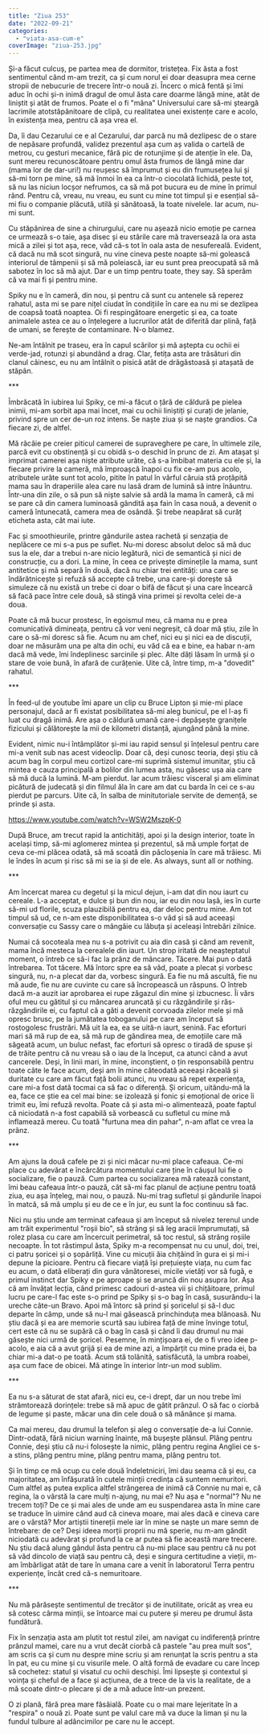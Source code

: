 ```yaml
---
title: "Ziua 253"
date: "2022-09-21"
categories: 
  - "viata-asa-cum-e"
coverImage: "ziua-253.jpg"
---
```


Și-a făcut culcuș, pe partea mea de dormitor, tristețea. Fix ăsta a fost sentimentul când m-am trezit, ca și cum norul ei doar deasupra mea cerne stropii de nebucurie de trecere într-o nouă zi. Încerc o mică fentă și îmi aduc în ochi și-n inimă dragul de omul ăsta care doarme lângă mine, atât de liniștit și atât de frumos. Poate el o fi "mâna" Universului care să-mi șteargă lacrimile atotstăpânitoare de clipă, cu realitatea unei existențe care e acolo, în existența mea, pentru că așa vrea el.

Da, îi dau Cezarului ce e al Cezarului, dar parcă nu mă dezlipesc de o stare de nepăsare profundă, validez prezentul așa cum aș valida o cartelă de metrou, cu gesturi mecanice, fără pic de rotunjime și de atenție în ele. Da, sunt mereu recunoscătoare pentru omul ăsta frumos de lângă mine dar (mama lor de dar-uri!) nu reușesc să împrumut și eu din frumusețea lui și să-mi torn pe mine, să mă înmoi în ea ca într-o ciocolată lichidă, peste tot, să nu las niciun locșor nefrumos, ca să mă pot bucura eu de mine în primul rând. Pentru că, vreau, nu vreau, eu sunt cu mine tot timpul și e esențial să-mi fiu o companie plăcută, utilă și sănătoasă, la toate nivelele. Iar acum, nu-mi sunt.

Cu stăpânirea de sine a chirurgului, care nu așează nicio emoție pe carnea ce urmează s-o taie, așa disec și eu stările care mă traversează la ora asta mică a zilei și tot așa, rece, văd că-s tot în oala asta de nesufereală. Evident, că dacă nu mă scot singură, nu vine cineva peste noapte să-mi golească interiorul de tâmpenii și să mă poleiască, iar eu sunt prea preocupată să mă sabotez în loc să mă ajut. Dar e un timp pentru toate, they say. Să sperăm că va mai fi și pentru mine.

Spiky nu e în cameră, din nou, și pentru că sunt cu antenele să reperez rahatul, asta mi se pare nițel ciudat în condițiile în care ea nu mi se dezlipea de coapsă toată noaptea. Oi fi respingătoare energetic și ea, ca toate animalele astea ce au o înțelegere a lucrurilor atât de diferită dar plină, față de umani, se ferește de contaminare. N-o blamez.

Ne-am întâlnit pe traseu, era în capul scărilor și mă aștepta cu ochii ei verde-jad, rotunzi și abundând a drag. Clar, fetița asta are trăsături din clanul câinesc, eu nu am întâlnit o pisică atât de drăgăstoasă și atașată de stăpân. 

\*\*\*

Îmbrăcată în iubirea lui Spiky, ce mi-a făcut o țâră de căldură pe pielea inimii, mi-am sorbit apa mai încet, mai cu ochii liniștiți și curați de jelanie, privind spre un cer de-un roz intens. Se naște ziua și se naște grandios. Ca fiecare zi, de altfel.

Mă râcâie pe creier piticul camerei de supraveghere pe care, în ultimele zile, parcă evit cu obstinență și cu obidă s-o deschid în prunc de zi. Am atașat și imprimat camerei așa niște atribute urâte, că s-a îmbibat materia cu ele și, la fiecare privire la cameră, mă împroașcă înapoi cu fix ce-am pus acolo, atributele urâte sunt tot acolo, pitite în patul în vârful căruia stă proțăpită mama sau în draperiile alea care nu lasă dram de lumină să intre înăuntru. Într-una din zile, o să pun să niște salvie să ardă la mama în cameră, că mi se pare că din camera luminoasă gândită așa fain în casa nouă, a devenit o cameră întunecată, camera mea de osândă. Și trebe neapărat să curăț eticheta asta, cât mai iute.

Fac și smoothieurile, printre gândurile astea rachetă și senzația de neplăcere ce mi s-a pus pe suflet. Nu-mi doresc absolut deloc să mă duc sus la ele, dar a trebui n-are nicio legătură, nici de semantică și nici de construcție, cu a dori. La mine, în ceea ce privește diminețile la mama, sunt antitetice și mă separă în două, dacă nu chiar trei entități: una care se îndărătnicește și refuză să accepte că trebe, una care-și dorește să simuleze că nu există un trebe ci doar o bifă de făcut și una care încearcă să facă pace între cele două, să stingă vina primei și revolta celei de-a doua. 

Poate că mă bucur prostesc, în egoismul meu, că mama nu e prea comunicativă dimineața, pentru că vor veni negreșit, că doar mă știu, zile în care o să-mi doresc să fie. Acum nu am chef, nici eu și nici ea de discuții, doar ne măsurăm una pe alta din ochi, eu văd că ea e bine, ea habar n-am dacă mă vede, îmi îndeplinesc sarcinile și plec. Alte dăți lăsam în urmă și o stare de voie bună, în afară de curățenie. Uite că, între timp, m-a "dovedit" rahatul.

\*\*\*

În feed-ul de youtube îmi apare un clip cu Bruce Lipton și mie-mi place personajul, dacă ar fi existat posibilitatea să-mi aleg bunicul, pe el l-aș fi luat cu dragă inimă. Are așa o căldură umană care-i depășește granițele fizicului și călătorește la mii de kilometri distanță, ajungând până la mine. 

Evident, nimic nu-i întâmplător și-mi iau rapid sensul și înțelesul pentru care mi-a venit sub nas acest videoclip. Doar că, deși cunosc teoria, deși știu că acum bag în corpul meu cortizol care-mi suprimă sistemul imunitar, știu că mintea e cauza principală a bolilor din lumea asta, nu găsesc ușa aia care să mă ducă la lumină. M-am pierdut. Iar acum trăiesc visceral și am eliminat picătură de judecată și din filmul ăla în care am dat cu barda în cei ce s-au pierdut pe parcurs. Uite că, în salba de minitutoriale servite de demență, se prinde și asta. 

https://www.youtube.com/watch?v=WSW2MszpK-0

După Bruce, am trecut rapid la antichități, apoi și la design interior, toate în același timp, să-mi aglomerez mintea și prezentul, să mă umple forțat de ceva ce-mi plăcea odată, să mă scoată din pâcloșenia în care mă trăiesc. Mi le îndes în acum și risc să mi se ia și de ele. As always, sunt all or nothing.

\*\*\*

Am încercat marea cu degetul și la micul dejun, i-am dat din nou iaurt cu cereale. L-a acceptat, e dulce și bun din nou, iar eu din nou lașă, ies în curte să-mi ud florile, scuza plauzibilă pentru ea, dar deloc pentru mine. Am tot timpul să ud, ce n-am este disponibilitatea s-o văd și să aud aceeași conversație cu Sassy care o mângâie cu lăbuța și aceleași întrebări zilnice. 

Numai că socoteala mea nu s-a potrivit cu aia din casă și când am revenit, mama încă mesteca la cerealele din iaurt. Un strop iritată de neașteptatul moment, o întreb ce să-i fac la prânz de mâncare. Tăcere. Mai pun o dată întrebarea. Tot tăcere. Mă întorc spre ea să văd, poate a plecat și vorbesc singură, nu, n-a plecat dar da, vorbesc singură. Ea fie nu mă ascultă, fie nu mă aude, fie nu are cuvinte cu care să încropească un răspuns. O întreb dacă m-a auzit iar aprobarea ei rupe zăgazul din mine și izbucnesc. Îi vărs oful meu cu gătitul și cu mâncarea aruncată și cu răzgândirile și răs-răzgândirile ei, cu faptul că a găti a devenit corvoada zilelor mele și mă opresc brusc, pe la jumătatea toboganului pe care am început să rostogolesc frustrări. Mă uit la ea, ea se uită-n iaurt, senină. Fac eforturi mari să mă rup de ea, să mă rup de gândirea mea, de emoțiile care mă săgeată acum, un buluc nefast, fac eforturi să opresc o tiradă de spuse și de trăite pentru că nu vreau să o iau de la început, ca atunci când a avut cancerele. Deși, în linii mari, în mine, inconștient, o țin responsabilă pentru toate câte le face acum, deși am în mine câteodată aceeași răceală și duritate cu care am făcut față bolii atunci, nu vreau să repet experiența, care mi-a fost dată tocmai ca să fac o diferență. Și oricum, uitându-mă la ea, face ce știe ea cel mai bine: se izolează și fonic și emoțional de orice îi trimit eu, îmi refuză revolta. Poate că și asta mi-o alimentează, poate faptul că niciodată n-a fost capabilă să vorbească cu sufletul cu mine mă inflamează mereu. Cu toată "furtuna mea din pahar", n-am aflat ce vrea la prânz.

\*\*\*

Am ajuns la două cafele pe zi și nici măcar nu-mi place cafeaua. Ce-mi place cu adevărat e încărcătura momentului care ține în căușul lui fie o socializare, fie o pauză. Cum partea cu socializarea mă ratează constant, îmi beau cafeaua într-o pauză, cât să-mi fac planul de acțiune pentru toată ziua, eu așa înțeleg, mai nou, o pauză. Nu-mi trag sufletul și gândurile înapoi în matcă, să mă umplu și eu de ce e în jur, eu sunt la foc continuu să fac.

Nici nu știu unde am terminat cafeaua și am început să nivelez terenul unde am trăit experimentul "roșii bio", să strâng și să leg aracii împrumutați, să rolez plasa cu care am încercuit perimetral, să toc restul, să strâng roșiile necoapte. În tot răstimpul ăsta, Spiky m-a recompensat nu cu unul, doi, trei, ci patru șoricei și o șopârliță. Vine cu micuții ăia chițăind în gura ei și mi-i depune la picioare. Pentru că fiecare viață își prețuiește viața, nu cum fac eu acum, o dată eliberați din gura vânătoresei, micile vietăți vor să fugă, e primul instinct dar Spiky e pe aproape și se aruncă din nou asupra lor. Așa că am învățat lecția, când primesc cadouri d-astea vii și chițăitoare, primul lucru pe care-l fac este s-o prind pe Spiky și s-o bag în casă, susurându-i la ureche câte-un Bravo. Apoi mă întorc să prind și șoricelul și să-l duc departe în câmp, unde să nu-l mai găsească princhinduța mea blănoasă. Nu știu dacă și ea are memorie scurtă sau iubirea față de mine învinge totul, cert este că nu se supără că o bag în casă și când îi dau drumul nu mai găsește nici urmă de șoricel. Pesemne, în mințișoara ei, de o fi vreo idee p-acolo, e aia că a avut grijă și ea de mine azi, a împărțit cu mine prada ei, ba chiar mi-a dat-o pe toată. Acum stă tolănită, satisfăcută, la umbra roabei, așa cum face de obicei. Mă atinge în interior într-un mod sublim.

\*\*\*

Ea nu s-a săturat de stat afară, nici eu, ce-i drept, dar un nou trebe îmi strâmtorează dorințele: trebe să mă apuc de gâtit prânzul. O să fac o ciorbă de legume și paste, măcar una din cele două o să mănânce și mama.

Ca mai mereu, dau drumul la telefon și aleg o conversație de-a lui Connie. Dintr-odată, fără niciun warning înainte, mă bușește plânsul. Plâng pentru Connie, deși știu că nu-i folosește la nimic, plâng pentru regina Angliei ce s-a stins, plâng pentru mine, plâng pentru mama, plâng pentru tot. 

Și în timp ce mă ocup cu cele două îndeletniciri, îmi dau seama că și eu, ca majoritatea, am înfășurată în cutele minții credința că suntem nemuritori. Cum altfel aș putea explica altfel strângerea de inimă că Connie nu mai e, că regina, la o vârstă la care mulți n-ajung, nu mai e? Nu așa e "normal"? Nu ne trecem toți? De ce și mai ales de unde am eu suspendarea asta în mine care se traduce în uimire când aud că cineva moare, mai ales dacă e cineva care are o vârstă? Mor artiștii tinereții mele iar în mine se naște un mare semn de întrebare: de ce? Deși ideea morții proprii nu mă sperie, nu m-am gândit niciodată cu adevărat și profund la ce ar putea să fie această mare trecere. Nu știu dacă alung gândul ăsta pentru că nu-mi place sau pentru că nu pot să văd dincolo de viață sau pentru că, deși e singura certitudine a vieții, m-am îmbârligat atât de tare în umana care a venit în laboratorul Terra pentru experiențe, încât cred că-s nemuritoare.

\*\*\*

Nu mă părăsește sentimentul de trecător și de inutilitate, oricât aș vrea eu să cotesc cârma minții, se întoarce mai cu putere și mereu pe drumul ăsta fundătură.

Fix în senzația asta am plutit tot restul zilei, am navigat cu indiferență printre prânzul mamei, care nu a vrut decât ciorbă că pastele "au prea mult sos", am scris ca și cum nu despre mine scriu și am renunțat la scris pentru a sta în pat, eu cu mine și cu visurile mele. O altă formă de evadare cu care încep să cochetez: statul și visatul cu ochii deschiși. Îmi lipsește și contextul și voința și cheful de a face și acțiunea, de a trece de la vis la realitate, de a mă scoate dintr-o plecare și de a mă aduce într-un prezent.

O zi plană, fără prea mare fâsâială. Poate cu o mai mare lejeritate în a "respira" o nouă zi. Poate sunt pe valul care mă va duce la liman și nu la fundul tulbure al adâncimilor pe care nu le accept.
